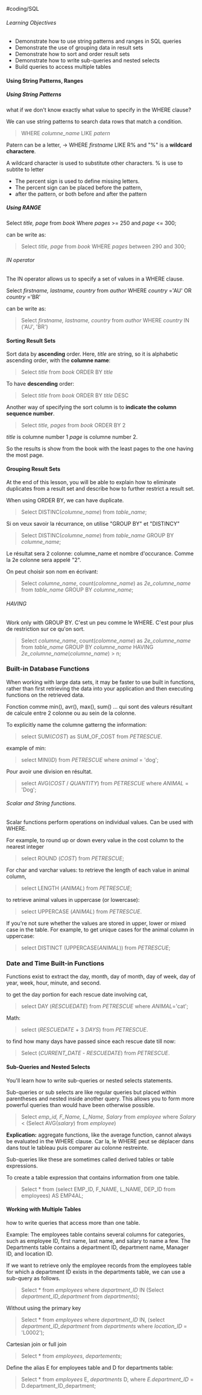 #coding/SQL 

###### Learning Objectives
-   Demonstrate how to use string patterns and ranges in SQL queries
-   Demonstrate the use of grouping data in result sets
-   Demonstrate how to sort and order result sets
-   Demonstrate how to write sub-queries and nested selects
-   Build queries to access multiple tables

#### Using String Patterns, Ranges

##### Using String Patterns
what if we don't know exactly what value to specify in the WHERE clause?

We can use string patterns to search data rows that match a condition.
> WHERE *columne_name* LIKE *patern*

Patern can be a letter, -> WHERE *firstname* LIKE R%
and "%" is a **wildcard charactere**.

A wildcard character is used to substitute other characters.
% is use to subtite to letter 
- The percent sign is used to define missing letters.
- The percent sign can be placed before the pattern,
- after the pattern, or both before and after the pattern

##### Using RANGE
Select *title, page* from *book*
Where *pages* >= 250 and *page* <= 300;

can be write as: 
> Select *title, page* from *book*
> WHERE *pages* between 290 and 300;


###### IN operator
The IN operator allows us to specify a set of values in a WHERE clause.

Select *firstname, lastname, country* from *author*
WHERE *country* ='AU' OR *country* ='BR'

can be write as:
> Select *firstname, lastname, country* from *author*
> WHERE *country* IN ('AU', 'BR')


#### Sorting Result Sets

Sort data by **ascending** order.
Here, *title* are string, so it is alphabetic ascending order, with the **columne name**: 
> Select *title* from *book*
> ORDER BY *title*

To have **descending** order:
> Select *title* from *book*
> ORDER BY *title* DESC


Another way of specifying the sort column is to **indicate the column sequence number**.
> Select *title, pages* from *book*
> ORDER BY 2

*title* is columne number 1
*page* is columne number 2.

So the results is show from the book with the least pages to the one having the most page.


#### Grouping Result Sets
At the end of this lesson, you will be able to explain how to eliminate duplicates from a result set and describe how to further restrict a result set.

When using ORDER BY, we can have duplicate.
> Select DISTINC(*columne_name*) from *table_name*;

Si on veux savoir la récurrance, on utilise "GROUP BY" et "DISTINCY"
> Select DISTINC(*columne_name*) from *table_name*
> GROUP BY *columne_name*;

Le résultat sera 2 colonne: columne_name et nombre d'occurance.
Comme la 2e colonne sera appelé "2".

On peut choisir son nom en écrivant: 
> Select *columne_name*, count(*colomne_name*) 
> as *2e_columne_name* from *table_name*
> GROUP BY *columne_name*;


###### HAVING
Work only with GROUP BY. C'est un peu comme le WHERE. C'est pour plus de restriction sur ce qu'on sort.

> Select *columne_name*, count(*colomne_name*) 
> as *2e_columne_name* from *table_name*
> GROUP BY *columne_name*
> HAVING *2e_columne_name*(*columne_name*) > n;


### Built-in Database Functions
When working with large data sets, it may be faster to use built in functions, rather than first retrieving the data into your application and then executing functions on the retrieved data.

Fonction comme min(), avr(), max(), sum() ... qui sont des valeurs résultant de calcule entre 2 colonne ou au sein de la colonne. 

To explicitly name the columne gatterng the information: 
> select SUM(*COST*) as SUM_OF_COST from *PETRESCUE*.

example of min:
> select MIN(*ID*) from *PETRESCUE* where *animal* = 'dog';

Pour avoir une division en résultat.
> select AVG(*COST* /  *QUANTITY*) from *PETRESCUE* where *ANIMAL* = 'Dog';

###### Scalar and String functions.
Scalar functions perform operations on individual values.
Can be used with WHERE. 

For example, to round up or down every value in the cost column
to the nearest integer
> select ROUND (*COST*) from *PETRESCUE*;

For char and varchar values: 
to retrieve the length of each value in animal column,
> select LENGTH (*ANIMAL*) from *PETRESCUE*;

to retrieve animal values in uppercase (or lowercase):
> select UPPERCASE (*ANIMAL*) from *PETRESCUE*.

If you're not sure whether the values are stored in upper, lower or mixed case in the table.
For example, to get unique cases for the animal column in uppercase: 
> select DISTINCT (UPPERCASE(*ANIMAL*)) from *PETRESCUE*;


### Date and Time Built-in Functions
Functions exist to extract the day, month, day of month, day of week, day of year, week, hour, minute, and second.

to get the day portion for each rescue date involving cat,
> select DAY (*RESCUEDATE*) from *PETRESCUE* where *ANIMAL*='cat';

Math:
> select (*RESCUEDATE* +  3 *DAYS*) from *PETRESCUE*.

to find how many days have passed since each rescue date till now:
> Select (*CURRENT_DATE* - *RESCUEDATE*) from *PETRESCUE*.


#### Sub-Queries and Nested Selects
You'll learn how to write sub-queries or nested selects statements.

Sub-queries or sub selects are like regular queries but placed within parentheses and nested inside another query. This allows you to form more powerful queries than would have been otherwise possible.

> Select *emp_id, F_Name, L_Name, Salary*
> from *employee*
> where *Salary* < 
> (Select AVG(*salary*) from *employee*)

**Explication:** aggregate functions, like the average function, cannot always be evaluated in the WHERE clause.
Car la, le WHERE peut se déplacer dans dans tout le tableau puis comparer au colonne restreinte. 

Sub-queries like these are sometimes called derived tables or table expressions.

To create a table expression that contains information from one table.
> Select * from 
> (select EMP_ID, F_NAME, L_NAME, DEP_ID from employees) AS EMP4AL;

#### Working with Multiple Tables
how to write queries that access more than one table.

Example: 
The employees table contains several columns for categories, such as employee ID, first name, last name, and salary to name a few. The Departments table contains a department ID, department name, Manager ID, and location ID.

If we want to retrieve only the employee records from the employees table for which a department ID exists in the departments table, we can use a sub-query as follows.
> Select * from *employees* 
> where *department_ID* IN 
> (Select *department_ID_department* from *departments*);

Without using the primary key
> Select * from *employees*
>  where *department_ID* IN,
>  (select *department_ID_department* from *departments* 
>  where *location_ID* = 'L0002');


Cartesian join or full join
> Select * from *employees*, *departements*;


Define the alias E for employees table and D for departments table:
>Select * from *employees* E, *departments* D, 
>where *E.department_ID* = D.department_ID_department;

